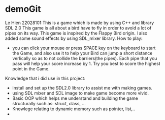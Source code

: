 # demoGit
Le Hien 22028101
This is a game which is made by using C++ and library SDL 2.0
This game is all about a bird have to fly in order to avoid a lot of pipes on its way. This game is inspired by the Flappy Bird origin. I also added some sound effects by using SDL_mixer library.
How to play:
  - you can click your mouse or press SPACE key on the keyboard to start the Game, and also use it to help
  your Bird can jump a short distance verlically so as to not collide the barriers(the pipes). Each pipe that you pass will help your score
increase by 1. Try you best to score the highest point in the Game.

Knowledge that i did use in this project:
- install and set up the SDL2.0 library to assist me with making games.
- using SDL mixer and SDL image to make game become more vivid. 
- Basic OOP which helps me understand and building the game structurally such as: struct, class, ...
- Knowlege relating to dynamic memory such as pointer, list,..
- 
